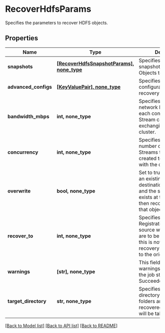 # RecoverHdfsParams

Specifies the parameters to recover HDFS objects.

## Properties
Name | Type | Description | Notes
------------ | ------------- | ------------- | -------------
**snapshots** | [**[RecoverHdfsSnapshotParams], none_type**](RecoverHdfsSnapshotParams.md) | Specifies the local snapshot ids of the Objects to be recovered. | 
**advanced_configs** | [**[KeyValuePair], none_type**](KeyValuePair.md) | Specifies the advanced configuration for a recovery job. | [optional] 
**bandwidth_mbps** | **int, none_type** | Specifies the maximum network bandwidth that each concurrent IO Stream can use for exchanging data with the cluster. | [optional] 
**concurrency** | **int, none_type** | Specifies the maximum number of concurrent IO Streams that will be created to exchange data with the cluster. | [optional] 
**overwrite** | **bool, none_type** | Set to true to overwrite an existing object at the destination. If set to false, and the same object exists at the destination, then recovery will fail for that object. | [optional] 
**recover_to** | **int, none_type** | Specifies the &#39;Source Registration ID&#39; of the source where the objects are to be recovered. If this is not specified, the recovery job will recover to the original location. | [optional] 
**warnings** | **[str], none_type** | This field will hold the warnings in cases where the job status is SucceededWithWarnings. | [optional] [readonly] 
**target_directory** | **str, none_type** | Specifies the target directory where files and folders are to be recovered. If not set, this will be taken as &#39;/&#39; | [optional] 

[[Back to Model list]](../README.md#documentation-for-models) [[Back to API list]](../README.md#documentation-for-api-endpoints) [[Back to README]](../README.md)


